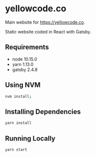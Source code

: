 # yellowcode.co

Main website for https://yellowcode.co.

Static website coded in React with Gatsby.

## Requirements

- node 10.15.0
- yarn 1.13.0
- gatsby 2.4.8

## Using NVM

```bash
nvm install;
```

## Installing Dependencies

```bash
yarn install
```

## Running Locally

```bash
yarn start
```
